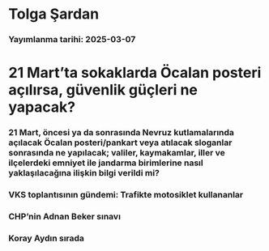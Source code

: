 # Tolga Şardan

### Yayımlanma tarihi: 2025-03-07

# 21 Mart’ta sokaklarda Öcalan posteri açılırsa, güvenlik güçleri ne yapacak?


### 21 Mart, öncesi ya da sonrasında Nevruz kutlamalarında açılacak Öcalan posteri/pankart veya atılacak sloganlar sonrasında ne yapılacak; valiler, kaymakamlar, iller ve ilçelerdeki emniyet ile jandarma birimlerine nasıl yaklaşılacağına ilişkin bilgi verildi mi?


### VKS toplantısının gündemi: Trafikte motosiklet kullananlar


### CHP’nin Adnan Beker sınavı


### Koray Aydın sırada

